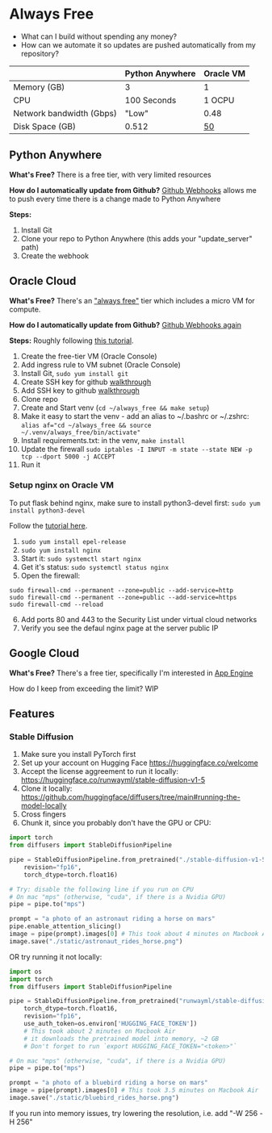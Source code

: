 # Always Free

* What can I build without spending any money?
* How can we automate it so updates are pushed automatically from my repository?


|                          | **Python Anywhere** | **Oracle VM**                                                                                                                                                                     | 
|--------------------------|-----------------|----------------------------------------------------------------------------------------------------------------------------------------------------------------------------------|
| Memory (GB)              | 3               | 1                                                                                                                                                                                | 
| CPU                      | 100 Seconds     | 1 OCPU                                                                                                                                                                           | 
| Network bandwidth (Gbps) | "Low"           | 0.48                                                                                                                                                                             | 
| Disk Space (GB)          | 0.512           | [50](https://docs.oracle.com/en-us/iaas/Content/FreeTier/freetier_topic-Always_Free_Resources.htm#:~:text=Free%20compute%20instances-,Block%20Volume,-All%20tenancies%20receive) | 

## Python Anywhere
**What's Free?**
There is a free tier, with very limited resources

**How do I automatically update from Github?**
[Github Webhooks](https://medium.com/@aadibajpai/deploying-to-pythonanywhere-via-github-6f967956e664) allows me to push every time there is a change made to Python Anywhere

**Steps:**
1. Install Git
2. Clone your repo to Python Anywhere (this adds your "update_server" path)
3. Create the webhook

## Oracle Cloud

**What's Free?**
There's an ["always free"](https://docs.oracle.com/en-us/iaas/Content/FreeTier/freetier_topic-Always_Free_Resources.htm) tier which includes a micro VM for compute.

**How do I automatically update from Github?**
[Github Webhooks again](https://clement.notin.org/blog/2021/04/13/auto-deploy-python-flask-web-app-on-github-push/)

**Steps:**
Roughly following [this tutorial](https://docs.oracle.com/en-us/iaas/developer-tutorials/tutorials/flask-on-ubuntu/01oci-ubuntu-flask-summary.htm#).
1. Create the free-tier VM (Oracle Console)
2. Add ingress rule to VM subnet (Oracle Console)
3. Install Git, `sudo yum install git`
4. Create SSH key for github [walkthrough](https://docs.github.com/en/authentication/connecting-to-github-with-ssh/generating-a-new-ssh-key-and-adding-it-to-the-ssh-agent)
5. Add SSH key to github [walkthrough](https://docs.github.com/en/authentication/connecting-to-github-with-ssh/adding-a-new-ssh-key-to-your-github-account)
6. Clone repo
7. Create and Start venv (`cd ~/always_free && make setup`)
8. Make it easy to start the venv - add an alias to ~/.bashrc or ~/.zshrc: `alias af="cd ~/always_free && source ~/.venv/always_free/bin/activate"`
8. Install requirements.txt: in the venv, `make install`
9. Update the firewall `sudo iptables -I INPUT -m state --state NEW -p tcp --dport 5000 -j ACCEPT`
9. Run it
### Setup nginx on Oracle VM 
To put flask behind nginx, make sure to install python3-devel first: `sudo yum install python3-devel`     

Follow the [tutorial here](https://www.digitalocean.com/community/tutorials/how-to-install-nginx-on-centos-7).
1. `sudo yum install epel-release`
2. `sudo yum install nginx` 
3. Start it: `sudo systemctl start nginx`
4. Get it's status: `sudo systemctl status nginx`
5. Open the firewall: 
```linux
sudo firewall-cmd --permanent --zone=public --add-service=http
sudo firewall-cmd --permanent --zone=public --add-service=https
sudo firewall-cmd --reload
```
6. Add ports 80 and 443 to the Security List under virtual cloud networks
7. Verify you see the defaul nginx page at the server public IP 


## Google Cloud
**What's Free?**
There's a free tier, specifically I'm interested in [App Engine](https://cloud.google.com/free/docs/free-cloud-features#app-engine)

How do I keep from exceeding the limit?
WIP


## Features
### Stable Diffusion
1. Make sure you install PyTorch first
2. Set up your account on Hugging Face https://huggingface.co/welcome
3. Accept the license aggreement to run it locally: https://huggingface.co/runwayml/stable-diffusion-v1-5
4. Clone it locally: https://github.com/huggingface/diffusers/tree/main#running-the-model-locally
5. Cross fingers
6. Chunk it, since you probably don't have the GPU or CPU:
```python
import torch
from diffusers import StableDiffusionPipeline

pipe = StableDiffusionPipeline.from_pretrained("./stable-diffusion-v1-5",
    revision="fp16", 
    torch_dtype=torch.float16)

# Try: disable the following line if you run on CPU
# On mac "mps" (otherwise, "cuda", if there is a Nvidia GPU)
pipe = pipe.to("mps")

prompt = "a photo of an astronaut riding a horse on mars"
pipe.enable_attention_slicing()
image = pipe(prompt).images[0] # This took about 4 minutes on Macbook Air
image.save("./static/astronaut_rides_horse.png")
```


OR try running it not locally:
```python
import os
import torch
from diffusers import StableDiffusionPipeline

pipe = StableDiffusionPipeline.from_pretrained("runwayml/stable-diffusion-v1-5", 
    torch_dtype=torch.float16, 
    revision="fp16",
    use_auth_token=os.environ['HUGGING_FACE_TOKEN']) 
    # This took about 2 minutes on Macbook Air
    # it downloads the pretrained model into memory, ~2 GB
    # Don't forget to run `export HUGGING_FACE_TOKEN="<token>"`

# On mac "mps" (otherwise, "cuda", if there is a Nvidia GPU)
pipe = pipe.to("mps")

prompt = "a photo of a bluebird riding a horse on mars"
image = pipe(prompt).images[0] # This took 3.5 minutes on Macbook Air
image.save("./static/bluebird_rides_horse.png")
```

If you run into memory issues, try lowering the resolution, i.e. add "-W 256 -H 256"